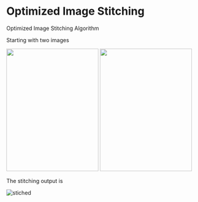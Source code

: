 # Optimized Image Stitching
 Optimized Image Stitching Algorithm


Starting with two images 

<img src="https://user-images.githubusercontent.com/103215628/201568516-6c7ee798-c5be-495d-8899-65db59df03e2.jpg" width="240" height="320">

<img src="https://user-images.githubusercontent.com/103215628/201568529-38ce054d-52fe-466c-a9e1-b5e9a4ff9a8f.jpg" width="240" height="320">




The stitching output is 


![stiched](https://user-images.githubusercontent.com/103215628/201569018-2ac863b6-60d2-47b9-bba7-fc5a7bc99c25.jpg)
